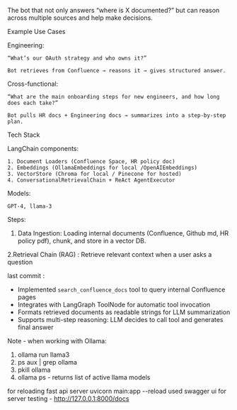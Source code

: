 The bot that not only answers “where is X documented?” but can reason across multiple sources and help make decisions.

Example Use Cases

Engineering:

    “What’s our OAuth strategy and who owns it?”

    Bot retrieves from Confluence → reasons it → gives structured answer.

Cross-functional:

    “What are the main onboarding steps for new engineers, and how long does each take?”

    Bot pulls HR docs + Engineering docs → summarizes into a step-by-step plan.

Tech Stack

LangChain components:

    1. Document Loaders (Confluence Space, HR policy doc)
    2. Embeddings (OllamaEmbeddings for local /OpenAIEmbeddings)
    3. VectorStore (Chroma for local / Pinecone for hosted)
    4. ConversationalRetrievalChain + ReAct AgentExecutor

Models:

    GPT-4, llama-3

Steps:

1. Data Ingestion: Loading internal documents (Confluence, Github md, HR policy pdf), chunk, and store in a vector DB.

2.Retrieval Chain (RAG) : Retrieve relevant context when a user asks a question

last commit :

- Implemented `search_confluence_docs` tool to query internal Confluence pages
- Integrates with LangGraph ToolNode for automatic tool invocation
- Formats retrieved documents as readable strings for LLM summarization
- Supports multi-step reasoning: LLM decides to call tool and generates final answer

Note - when working with Ollama:

1. ollama run llama3
2. ps aux | grep ollama
3. pkill ollama
4. ollama ps - returns list of active llama models

for reloading fast api server
uvicorn main:app --reload
used swagger ui for server testing - http://127.0.0.1:8000/docs
